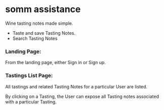 # somm assistance
Wine tasting notes made simple.
* Taste and save Tasting Notes.
* Search Tasting Notes

### Landing Page:
From the landing page, either Sign in or Sign up.

### Tastings List Page:
All tastings and related Tasting Notes for a particular User are listed.

By clicking on a Tasting, the User can expose all Tasting notes
associated with a particular Tasting.

